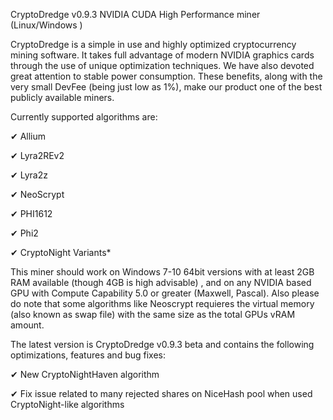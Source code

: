 CryptoDredge v0.9.3 NVIDIA CUDA High Performance miner (Linux/Windows )

CryptoDredge is a simple in use and highly optimized cryptocurrency mining software. It takes full advantage of modern NVIDIA graphics cards through the use of unique optimization techniques. We have also devoted great attention to stable power consumption. These benefits, along with the very small DevFee (being just low as 1%), make our product one of the best publicly available miners.

 

Currently supported algorithms are:

 

✔︎ Allium

✔︎ Lyra2REv2

✔︎ Lyra2z

✔︎ NeoScrypt

✔︎ PHI1612

✔︎ Phi2

✔︎ CryptoNight Variants*

 

This miner should work on Windows 7-10 64bit versions with at least 2GB RAM available (though 4GB is high advisable) , and on any NVIDIA based GPU with Compute Capability 5.0 or greater (Maxwell, Pascal). Also please do note that some algorithms like Neoscrypt requieres the virtual memory (also known as swap file) with the same size as the total GPUs vRAM amount.

 

The latest version is CryptoDredge v0.9.3 beta and contains the following optimizations, features and bug fixes:

✔︎ New CryptoNightHaven algorithm

✔︎ Fix issue related to many rejected shares on NiceHash pool when used CryptoNight-like algorithms
